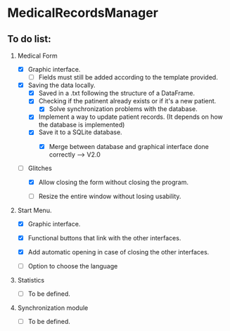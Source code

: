 # MedicalRecordsManager


**To do list:**
---

1. Medical Form

    - [x] Graphic interface.
        - [ ] Fields must still be added according to the template provided.
    - [x] Saving the data locally.
        - [x] Saved in a .txt following the structure of a DataFrame.
        - [x] Checking if the patinent already exists or if it's a new patient.
            - [x] Solve synchronization problems with the database.
        - [x] Implement a way to update patient records. (It depends on how the database is implemented)
        - [x] Save it to a SQLite database.
            - [x] Merge between database and graphical interface done correctly --> V2.0


    - [ ] Glitches
        - [x] Allow closing the form without closing the program.
        - [ ] Resize the entire window without losing usability.


2. Start Menu.

    - [x] Graphic interface.
    - [x] Functional buttons that link with the other interfaces.
    - [x] Add automatic opening in case of closing the other interfaces.
    - [ ] Option to choose the language


3. Statistics

    - [ ] To be defined.
 
 
4. Synchronization module

    - [ ] To be defined.
